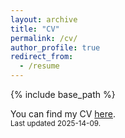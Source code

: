 ```yaml
---
layout: archive
title: "CV"
permalink: /cv/
author_profile: true
redirect_from:
  - /resume
---
```


{% include base_path %}

You can find my CV [here](https://erfanahar.github.io/assets/CV.pdf).<br><small>Last updated 2025-14-09.
